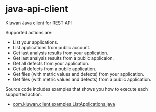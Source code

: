 java-api-client
===============

Kiuwan Java client for REST API

Supported actions are:

  - List your applications.
  - List applications from public account.
  - Get last analysis results from your application.
  - Get last analysis results from a public applicaion.
  - Get all defects from your application.
  - Get all defects from a public application.
  - Get files (with metric values and defects) from your application.
  - Get files (with metric values and defects) from a public application.
  
  
Source code includes examples that shows you how to execute each supported action.

  - <a href="src/main/java/com/kiuwan/client/examples/ListApplications.java">com.kiuwan.client.examples.ListApplications.java</a>